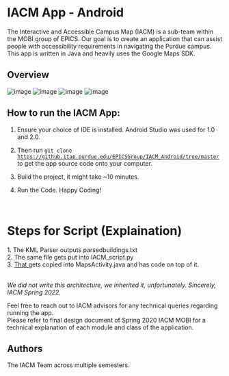 # IACM App - Android

The Interactive and Accessible Campus Map (IACM) is a sub-team within the MOBI group of EPICS. Our goal is to create an application that can assist people with accessibility requirements in navigating the Purdue campus. This app is written in Java and heavily uses the Google Maps SDK.

## Overview
![image](https://github.com/heesookiim/IACM/assets/107389219/6f8ff4c4-f6f8-4e2d-b4a6-ee2fddeb7cf3)
![image](https://github.com/heesookiim/IACM/assets/107389219/d76bf0ff-14bf-4e72-8f86-b11ba0ddda89)
![image](https://github.com/heesookiim/IACM/assets/107389219/e123b949-d83f-4d6a-a181-bc16019c63f6)
![image](https://github.com/heesookiim/IACM/assets/107389219/63fb6949-2d49-4fde-9c9a-9214b5b3d7c8)




## How to run the IACM App:

1. Ensure your choice of IDE is installed. Android Studio was used for 1.0 and 2.0. 

2. Then run <code>git clone https://github.itap.purdue.edu/EPICSGroup/IACM_Android/tree/master </code> to get the app source code onto your computer.

3. Build the project, it might take ~10 minutes.

4. Run the Code. Happy Coding!

<br>
<h1> Steps for Script (Explaination) </h1>
1. The KML Parser outputs parsedbuildings.txt <br>
2. The same file gets put into IACM_script.py <br>
3. <u> That </u> gets copied into MapsActivity.java and has code on top of it. <br>

<br> <i> We did not write this architecture, we inherited it, unfortunately. Sincerely, IACM Spring 2022. </i>

Feel free to reach out to IACM advisors for any technical queries regarding running the app.  <br>
Please refer to final design document of Spring 2020 IACM MOBI for a technical explanation of each module and class of the application.

## Authors
The IACM Team across multiple semesters.
